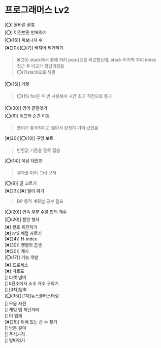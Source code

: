 # 프로그래머스 Lv2

[⭕] 올바른 괄호</br>
[⭕] 이진변환 반복하기</br>
[⭕(16)] 피보나치 수</br>
[❌(20)][⭕(7)] 짝지어 제거하기</br>

> ❌(20) stack에서 끝에 자리 pop()으로 비교했는데, stack 마지막 자리 index 접근 후 비교가 정답이었음</br>
> ⭕(7)stack으로 해결

[⭕(15)] 카펫</br>

> ⭕(15) for문 두 번 사용해서 시간 초과 직전으로 통과

[⭕(30)] 영어 끝말잇기</br>
[⭕(6)] 점프와 순간 이동</br>

> 풀이가 충격적이고 짧아서 완전히 기억 났었음

[❌(20)][⭕(10)] 구명 보트</br>

> 반환값 기준을 잘못 잡음

[⭕(14)] 예상 대진표</br>

> 결과를 미리 그려 보자

[⭕(9)] 귤 고르기</br>
[❌(23)][❌] 멀리 뛰기</br>

> DP 동적 계획법 공부 필요

[⭕(20)] 연속 부분 수열 합의 개수</br>
[⭕(20)] 할인 행사</br>
[❌] 괄호 회전하기</br>
[❌] n^2 배열 자르기</br>
[❌(24)] H-index</br>
[❌(30)] 행렬의 곱셈</br>
[❌(20)] 캐시</br>
[⭕(17)] 기능 개발</br>
[❌] 프로세스</br>
[❌] 피로도</br>
[] 타겟 넘버</br>
[] k진수에서 소수 개수 구하기</br>
[] [3차]압축</br>
[⭕(35)] [1차]뉴스쿨러스터링</br>
[] 모음 사전</br>
[] 게임 맵 최단거리</br>
[] 더 맵게</br>
[❌(25)] 뒤에 있는 큰 수 찾기</br>
[] 방문 길이</br>
[] 주식가격</br>
[] 땅따먹기</br>
